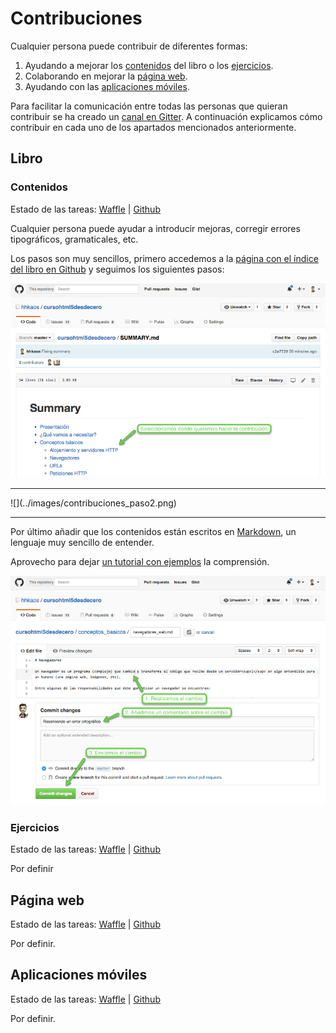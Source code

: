 # Contribuciones

Cualquier persona puede contribuir de diferentes formas:
1. Ayudando a mejorar los [contenidos](#contenidos) del libro o los [ejercicios](#ejercicios).
2. Colaborando en mejorar la [página web](#página-web).
3. Ayudando con las [aplicaciones móviles](#aplicaciones-móviles).

Para facilitar la comunicación entre todas las personas que quieran contribuir se ha creado un [canal en Gitter](https://gitter.im/hhkaos/cursohtml5desdecero). A continuación explicamos cómo contribuir en cada uno de los apartados mencionados anteriormente.

## Libro

### Contenidos

Estado de las tareas: [Waffle](https://waffle.io/hhkaos/cursohtml5desdecero?milestone=Contenidos%20del%20curso) | [Github](https://github.com/hhkaos/cursohtml5desdecero/issues?q=is%3Aopen+is%3Aissue+milestone%3A%22Contenidos+del+curso%22)

Cualquier persona puede ayudar a introducir mejoras, corregir errores tipográficos, gramaticales, etc.

Los pasos son muy sencillos, primero accedemos a la [página con el índice del libro en Github](https://github.com/hhkaos/cursohtml5desdecero/blob/master/SUMMARY.md) y seguimos los siguientes pasos:

[![](../images/contribuciones_paso1.png)](https://github.com/hhkaos/cursohtml5desdecero/blob/master/SUMMARY.md)
<hr>
![](../images/contribuciones_paso2.png)
<hr>

Por último añadir que los contenidos están escritos en [Markdown](https://es.wikipedia.org/wiki/Markdown), un lenguaje muy sencillo de entender. 

Aprovecho para dejar [un tutorial con ejemplos](https://guides.github.com/features/mastering-markdown/#examples) la comprensión.

![](../images/contribuciones_paso3.png)

### Ejercicios

Estado de las tareas: [Waffle](https://waffle.io/hhkaos/cursohtml5desdecero?milestone=FreeCodeCamp) | [Github](https://github.com/hhkaos/cursohtml5desdecero/issues?q=is%3Aopen+is%3Aissue+milestone%3AFreeCodeCamp)

Por definir

## Página web

Estado de las tareas: [Waffle](https://waffle.io/hhkaos/cursohtml5desdecero?milestone=Web%20promocional) | [Github](https://github.com/hhkaos/cursohtml5desdecero/issues?q=is%3Aopen+is%3Aissue+milestone%3A%22Web+promocional%22)

Por definir.

## Aplicaciones móviles

Estado de las tareas: [Waffle](https://waffle.io/hhkaos/cursohtml5desdecero?milestone=Aplicaciones%20m%C3%B3viles) | [Github](https://github.com/hhkaos/cursohtml5desdecero/issues?q=is%3Aopen+is%3Aissue+milestone%3A%22Aplicaciones+m%C3%B3viles%22)

Por definir.